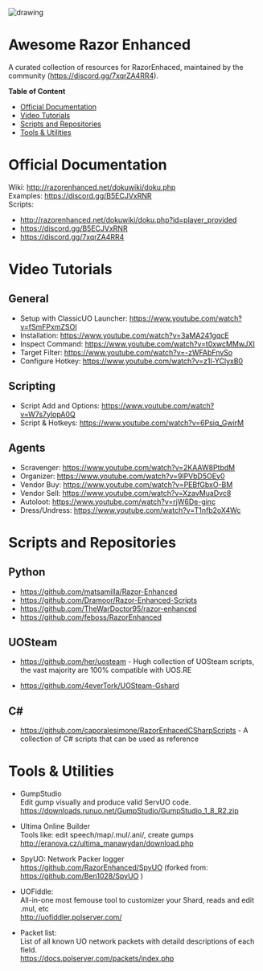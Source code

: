 ![drawing](https://github.com/RazorEnhanced/RazorEnhanced/raw/release/0.8/dokuwiki/media/razor-enhanced-splash.png)

# Awesome Razor Enhanced
A curated collection of resources for RazorEnhaced, maintained by the community (https://discord.gg/7xqrZA4RR4).    


**Table of Content**
- [Official Documentation](#official-documentation)    
- [Video Tutorials](#video-tutorials)    
- [Scripts and Repositories](#scripts-and-repositories)    
- [Tools & Utilities](#tools--utilities)    





# Official Documentation    

Wiki: http://razorenhanced.net/dokuwiki/doku.php    
Examples: https://discord.gg/B5ECJVxRNR    
Scripts:     
- http://razorenhanced.net/dokuwiki/doku.php?id=player_provided    
- https://discord.gg/B5ECJVxRNR    
- https://discord.gg/7xqrZA4RR4    


# Video Tutorials

## General
- Setup with ClassicUO Launcher: https://www.youtube.com/watch?v=fSmFPxmZSOI    
- Installation: https://www.youtube.com/watch?v=3aMA241gqcE    
- Inspect Command: https://www.youtube.com/watch?v=t0xwcMMwJXI    
- Target Filter: https://www.youtube.com/watch?v=-zWFAbFnvSo    
- Configure Hotkey: https://www.youtube.com/watch?v=z1l-YClyxB0    

## Scripting
- Script Add and Options: https://www.youtube.com/watch?v=W7s7ylopA0Q    
- Script & Hotkeys: https://www.youtube.com/watch?v=6Psiq_GwirM    

## Agents
- Scravenger: https://www.youtube.com/watch?v=2KAAW8PtbdM    
- Organizer: https://www.youtube.com/watch?v=9lPVbD5OEy0    
- Vendor Buy: https://www.youtube.com/watch?v=PEBfGbxO-BM    
- Vendor Sell: https://www.youtube.com/watch?v=XzavMuaDvc8     
- Autoloot:  https://www.youtube.com/watch?v=rjW6De-ginc    
- Dress/Undress: https://www.youtube.com/watch?v=T1nfb2oX4Wc    



# Scripts and Repositories

## Python
- https://github.com/matsamilla/Razor-Enhanced    
- https://github.com/Dramoor/Razor-Enhanced-Scripts
- https://github.com/TheWarDoctor95/razor-enhanced    
- https://github.com/feboss/RazorEnhanced

## UOSteam
- https://github.com/her/uosteam - Hugh collection of UOSteam scripts, the vast majority are 100% compatible with UOS.RE 

- https://github.com/4everTork/UOSteam-Gshard    

## C#
- https://github.com/caporalesimone/RazorEnhacedCSharpScripts - A collection of C# scripts that can be used as reference


# Tools & Utilities
- GumpStudio       
  Edit gump visually and produce valid ServUO code.        
  https://downloads.runuo.net/GumpStudio/GumpStudio_1_8_R2.zip      
  
- Ultima Online Builder      
  Tools like: edit speech/map/.mul/.ani/, create gumps            
  http://eranova.cz/ultima_manawydan/download.php       

- SpyUO: Network Packer logger   
  https://github.com/RazorEnhanced/SpyUO  (forked from: https://github.com/Ben1028/SpyUO )

- UOFiddle:              
  All-in-one most femouse tool to customizer your Shard, reads and edit .mul, etc       
  http://uofiddler.polserver.com/  

- Packet list:        
  List of all known UO network packets with detaild descriptions of each field.      
  https://docs.polserver.com/packets/index.php 




